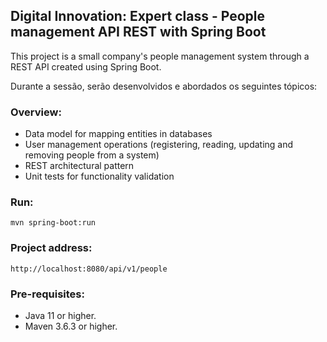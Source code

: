 <h2>Digital Innovation: Expert class - People management API REST with Spring Boot</h2>

This project is a small company's people management system through a REST API created using Spring Boot.

Durante a sessão, serão desenvolvidos e abordados os seguintes tópicos:

### Overview:
* Data model for mapping entities in databases
* User management operations (registering, reading, updating and removing people from a system)
* REST architectural pattern
* Unit tests for functionality validation

### Run:

```shell script
mvn spring-boot:run 
```

### Project address:

```
http://localhost:8080/api/v1/people
```


### Pre-requisites:

* Java 11 or higher.
* Maven 3.6.3 or higher.
